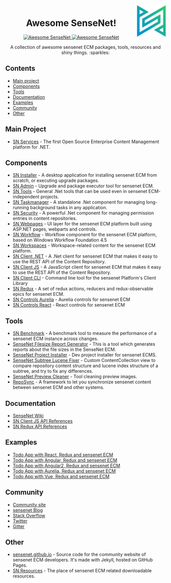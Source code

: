 <a href ="http://sensenet.com">
    <img src="/img/sensenet-logo.png" align="right" width="90">
</a>

<h1 align="center">  
  Awesome SenseNet!
</h1> 

<p align="center">
  <a href="https://github.com/sindresorhus/awesome">
    <img src="https://cdn.rawgit.com/sindresorhus/awesome/d7305f38d29fed78fa85652e3a63e154dd8e8829/media/badge.svg?master-branch" alt="Awesome SenseNet">
  </a> 
  <a href="https://badge.fury.io/nu/%40sensenet%2Fsensenet.github.io">
    <img src="https://badge.fury.io/nu/%40sensenet%2Fsensenet.github.io.svg?master-branch" alt="Awesome SenseNet">
  </a> 
</p>

<p align="center">A collection of awesome sensenet ECM packages, tools, resources and shiny things. :sparkles:
</p>

## Contents

- [Main project](#main-project)
- [Components](#components)
- [Tools](#tools)
- [Documentation](#documentation)
- [Examples](#examples)
- [Community](#community)
- [Other](#other)

## Main Project

- [SN Services](https://github.com/SenseNet/sensenet) - The first Open Source Enterprise Content Management platform for .NET.


## Components

- [SN Installer](https://github.com/SenseNet/sn-installer) - A desktop application for installing sensenet ECM from scratch, or executing upgrade packages. 
- [SN Admin](https://github.com/SenseNet/sn-admin) - Upgrade and package executor tool for sensenet ECM.
- [SN Tools](https://github.com/SenseNet/sn-tools) - General .Net tools that can be used even in sensenet ECM-independent projects.
- [SN Taskmanager](https://github.com/SenseNet/sn-taskmanagement) - A standalone .Net component for managing long-running background tasks in any application.
- [SN Security](https://github.com/SenseNet/sn-security) - A powerful .Net component for managing permission entries in content repositories.
- [SN Webpages](https://github.com/SenseNet/sn-webpages) - UI layer for the sensenet ECM platform built using ASP.NET pages, webparts and controls.
- [SN Workflow](https://github.com/SenseNet/sn-workflow) - Workflow component for the sensenet ECM platform, based on Windows Workflow Foundation 4.5
- [SN Workspaces](https://github.com/SenseNet/sn-workspaces) - Workspace-related content for the sensenet ECM platform.
- [SN Client .NET](https://github.com/SenseNet/sn-client-dotnet) - A .Net client for sensenet ECM that makes it easy to use the REST API of the Content Repository.
- [SN Client JS](https://github.com/SenseNet/sn-client-js) - A JavaScript client for sensenet ECM that makes it easy to use the REST API of the Content Repository.
- [SN Client CLI](https://github.com/SenseNet/sn-client-cli) - Command line tool for the sensenet Platform's Client Library
- [SN Redux](https://github.com/SenseNet/sn-redux) - A set of redux actions, reducers and redux-observable epics for sensenet ECM.
- [SN Controls Aurelia](https://github.com/SenseNet/sn-controls-aurelia) - Aurelia controls for sensenet ECM
- [SN Controls React](https://github.com/SenseNet/sn-controls-react) - React controls for sensenet ECM

## Tools

- [SN Benchmark](https://github.com/SenseNet/sn-benchmark) - A benchmark tool to measure the performance of a sensenet ECM instance across changes.
- [SenseNet Filesize Report Generator](https://github.com/marosvolgyiz/SenseNet-File-Size-Report-Generator) - This is a tool which generates reports about the file sizes in the SenseNet ECM.
- [SenseNet Project Installer](https://github.com/VargaJoe/SenseNet-Project-Installer) - Dev project installer for sensenet ECMS.
- [SenseNet Subtree Lucene Fixer](https://github.com/VargaJoe/SenseNet-SubTree-Lucene-Fixer) - Custom ContentCollection view to compare repository content structure and lucene index structure of a subtree, and try to fix any differences.
- [SenseNet Preview Cleaner](https://github.com/VargaJoe/SenseNet-Preview-Cleaner) - Tool cleaning preview images.
- [RepoSync](https://github.com/marosvolgyiz/RepoSync) -  A framework to let you synchronize sensenet content between sensenet ECM and other systems.

## Documentation

- [SenseNet Wiki](http://wiki.sensenet.com)
- [SN Client JS API References](http://www.sensenet.com/documentation/sn-client-js/index.html)
- [SN Redux API References](http://www.sensenet.com/documentation/sn-redux/index.html)

## Examples

- [Todo App with React, Redux and sensenet ECM](https://github.com/SenseNet/sn-react-redux-todo-app)
- [Todo App with Angular, Redux and sensenet ECM](https://github.com/blaskodaniel/sn-angular-redux-todo-app)
- [Todo App with Angular2, Redux and sensenet ECM](https://github.com/SenseNet/sn-angular2-redux-todo-app)
- [Todo App with Aurelia, Redux and sensenet ECM](https://github.com/B3zo0/sn7-aurelia-redux-todo-app)
- [Todo App with Vue, Redux and sensenet ECM](https://github.com/SenseNet/sn-vue-redux-todo-app)

## Community

- [Community site](http://community.sensenet.com)
- [sensenet Blog](http://community.sensenet.com/blog/)
- [Stack Overflow](http://stackoverflow.com/questions/tagged/sensenet)
- [Twitter](https://twitter.com/sensenet)
- [Gitter](https://gitter.im/SenseNet)

## Other

- [sensenet.github.io](https://github.com/SenseNet/sensenet.github.io) - Source code for the community website of sensenet ECM developers. It's made with Jekyll, hosted on GitHub Pages.
- [SN Resources](https://github.com/SenseNet/sn-resources) - The place of sensenet ECM related downloadable resources.
